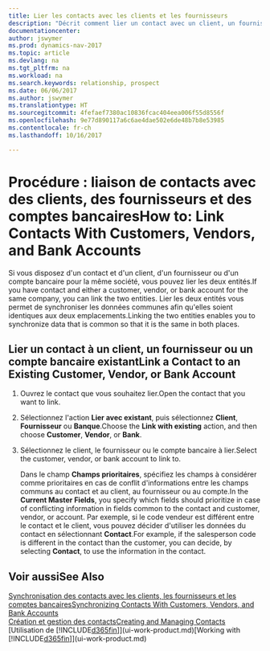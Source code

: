 ```yaml
---
title: Lier les contacts avec les clients et les fournisseurs
description: "Décrit comment lier un contact avec un client, un fournisseur, ou un compte bancaire de la même société, afin de pouvoir synchroniser les données communes."
documentationcenter: 
author: jswymer
ms.prod: dynamics-nav-2017
ms.topic: article
ms.devlang: na
ms.tgt_pltfrm: na
ms.workload: na
ms.search.keywords: relationship, prospect
ms.date: 06/06/2017
ms.author: jswymer
ms.translationtype: HT
ms.sourcegitcommit: 4fefaef7380ac10836fcac404eea006f55d8556f
ms.openlocfilehash: 9e77d890117a6c6ae4dae502e6de48b7b8e53985
ms.contentlocale: fr-ch
ms.lasthandoff: 10/16/2017

---
```

# <a name="how-to-link-contacts-with-customers-vendors-and-bank-accounts"></a><span data-ttu-id="b5e98-103">Procédure : liaison de contacts avec des clients, des fournisseurs et des comptes bancaires</span><span class="sxs-lookup"><span data-stu-id="b5e98-103">How to: Link Contacts With Customers, Vendors, and Bank Accounts</span></span>
<span data-ttu-id="b5e98-104">Si vous disposez d'un contact et d'un client, d'un fournisseur ou d'un compte bancaire pour la même société, vous pouvez lier les deux entités.</span><span class="sxs-lookup"><span data-stu-id="b5e98-104">If you have contact and either a customer, vendor, or bank account for the same company, you can link the two entities.</span></span> <span data-ttu-id="b5e98-105">Lier les deux entités vous permet de synchroniser les données communes afin qu'elles soient identiques aux deux emplacements.</span><span class="sxs-lookup"><span data-stu-id="b5e98-105">Linking the two entities enables you to synchronize data that is common so that it is the same in both places.</span></span>

## <a name="link-a-contact-to-an-existing-customer-vendor-or-bank-account"></a><span data-ttu-id="b5e98-106">Lier un contact à un client, un fournisseur ou un compte bancaire existant</span><span class="sxs-lookup"><span data-stu-id="b5e98-106">Link a Contact to an Existing Customer, Vendor, or Bank Account</span></span>
1. <span data-ttu-id="b5e98-107">Ouvrez le contact que vous souhaitez lier.</span><span class="sxs-lookup"><span data-stu-id="b5e98-107">Open the contact that you want to link.</span></span>
2. <span data-ttu-id="b5e98-108">Sélectionnez l'action **Lier avec existant**, puis sélectionnez **Client**, **Fournisseur** ou **Banque**.</span><span class="sxs-lookup"><span data-stu-id="b5e98-108">Choose the **Link with existing** action, and then choose **Customer**, **Vendor**, or **Bank**.</span></span>
3. <span data-ttu-id="b5e98-109">Sélectionnez le client, le fournisseur ou le compte bancaire à lier.</span><span class="sxs-lookup"><span data-stu-id="b5e98-109">Select the customer, vendor, or bank account to link to.</span></span>

   <span data-ttu-id="b5e98-110">Dans le champ **Champs prioritaires**, spécifiez les champs à considérer comme prioritaires en cas de conflit d'informations entre les champs communs au contact et au client, au fournisseur ou au compte.</span><span class="sxs-lookup"><span data-stu-id="b5e98-110">In the **Current Master Fields**, you specify which fields should prioritize in case of conflicting information in fields common to the contact and customer, vendor, or account.</span></span> <span data-ttu-id="b5e98-111">Par exemple, si le code vendeur est différent entre le contact et le client, vous pouvez décider d'utiliser les données du contact en sélectionnant **Contact**.</span><span class="sxs-lookup"><span data-stu-id="b5e98-111">For example, if the salesperson code is different in the contact than the customer, you can decide, by selecting **Contact**, to use the information in the contact.</span></span>

## <a name="see-also"></a><span data-ttu-id="b5e98-112">Voir aussi</span><span class="sxs-lookup"><span data-stu-id="b5e98-112">See Also</span></span>
[<span data-ttu-id="b5e98-113">Synchronisation des contacts avec les clients, les fournisseurs et les comptes bancaires</span><span class="sxs-lookup"><span data-stu-id="b5e98-113">Synchronizing Contacts With Customers, Vendors, and Bank Accounts</span></span>](marketing-synchronize-contacts-customers-vendors-bank-accounts.md)  
[<span data-ttu-id="b5e98-114">Création et gestion des contacts</span><span class="sxs-lookup"><span data-stu-id="b5e98-114">Creating and Managing Contacts</span></span>](marketing-contacts.md)  
<span data-ttu-id="b5e98-115">[Utilisation de [!INCLUDE[d365fin](includes/d365fin_md.md)]](ui-work-product.md)</span><span class="sxs-lookup"><span data-stu-id="b5e98-115">[Working with [!INCLUDE[d365fin](includes/d365fin_md.md)]](ui-work-product.md)</span></span>  

